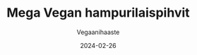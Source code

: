 ---
title: "Mega Vegan hampurilaispihvit"
image: "https://vegaanibotti.lauravuo.me/2024/02/2024-02-26_small.png"
date: 2024-02-26
receipt_url: "https://vegaanihaaste.fi/reseptit/mega-vegan-hampurilaispihvit"
author: "Vegaanihaaste"
---